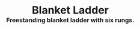 <!-- generated 2023-08-03 -->

<h1 align="center">
  Blanket Ladder
  <br>
  <sup><sub><sup>Freestanding blanket ladder with six rungs.<sup></sub>
</h1>
